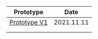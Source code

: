 | Prototype                                    | Date       |
| -------------------------------------------- | ---------- |
| [Prototype V1](20211111PrototypeMindMap.pdf) | 2021.11.11 |
|                                              |            |
|                                              |            |


